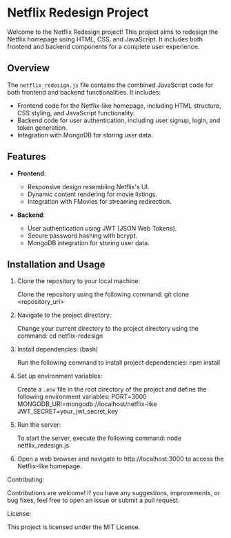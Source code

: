 # Netflix Redesign Project

Welcome to the Netflix Redesign project! This project aims to redesign the Netflix homepage using HTML, CSS, and JavaScript. It includes both frontend and backend components for a complete user experience.

## Overview

The `netflix_redesign.js` file contains the combined JavaScript code for both frontend and backend functionalities. It includes:

- Frontend code for the Netflix-like homepage, including HTML structure, CSS styling, and JavaScript functionality.
- Backend code for user authentication, including user signup, login, and token generation.
- Integration with MongoDB for storing user data.

## Features

- **Frontend**:
  - Responsive design resembling Netflix's UI.
  - Dynamic content rendering for movie listings.
  - Integration with FMovies for streaming redirection.

- **Backend**:
  - User authentication using JWT (JSON Web Tokens).
  - Secure password hashing with bcrypt.
  - MongoDB integration for storing user data.

## Installation and Usage

1. Clone the repository to your local machine:

   Clone the repository using the following command:
   git clone <repository_url>

2. Navigate to the project directory:

   Change your current directory to the project directory using the command:
   cd netflix-redesign

3. Install dependencies: (bash)
   
   Run the following command to install project dependencies:
   npm install

4. Set up environment variables:
   
   Create a `.env` file in the root directory of the project and define the following environment variables:
   PORT=3000
   MONGODB_URI=mongodb://localhost/netflix-like
   JWT_SECRET=your_jwt_secret_key

5. Run the server:
   
   To start the server, execute the following command:
   node netflix_redesign.js

6. Open a web browser and navigate to http://localhost:3000 to access the Netflix-like homepage.

Contributing:

Contributions are welcome! If you have any suggestions, improvements, or bug fixes, feel free to open an issue or submit a pull request.

License:

This project is licensed under the MIT License.
